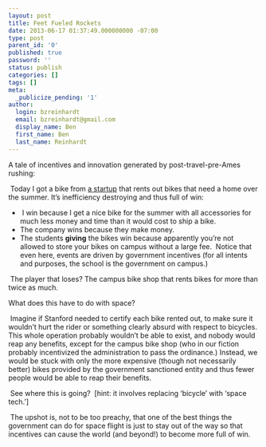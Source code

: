 ```yaml
---
layout: post
title: Feet Fueled Rockets
date: 2013-06-17 01:37:49.000000000 -07:00
type: post
parent_id: '0'
published: true
password: ''
status: publish
categories: []
tags: []
meta:
  _publicize_pending: '1'
author:
  login: bzreinhardt
  email: bzreinhardt@gmail.com
  display_name: Ben
  first_name: Ben
  last_name: Reinhardt
---
```

<p>A tale of incentives and innovation generated by post-travel-pre-Ames rushing:</p>
<p> Today I got a bike from <a href="http://www.yelp.com/biz/rent-my-bike-stanford">a startup</a> that rents out bikes that need a home over the summer. It’s inefficiency destroying and thus full of win:</p>
<ul>
<li> I win because I get a nice bike for the summer with all accessories for much less money and time than it would cost to ship a bike.</li>
<li>The company wins because they make money.</li>
<li>The students <b>giving</b> the bikes win because apparently you’re not allowed to store your bikes on campus without a large fee.  Notice that even here, events are driven by government incentives (for all intents and purposes, the school is the government on campus.)</li>
</ul>
<p> The player that loses? The campus bike shop that rents bikes for more than twice as much.</p>
<p>What does this have to do with space?</p>
<p> Imagine if Stanford needed to certify each bike rented out, to make sure it wouldn’t hurt the rider or something clearly absurd with respect to bicycles. This whole operation probably wouldn’t be able to exist, and nobody would reap any benefits, except for the campus bike shop (who in our fiction probably incentivized the administration to pass the ordinance.) Instead, we would be stuck with only the more expensive (though not necessarily better) bikes provided by the government sanctioned entity and thus fewer people would be able to reap their benefits.</p>
<p> See where this is going?  [hint: it involves replacing ‘bicycle’ with ‘space tech.’]</p>
<p> The upshot is, not to be too preachy, that one of the best things the government can do for space flight is just to stay out of the way so that incentives can cause the world (and beyond!) to become more full of win. </p>
